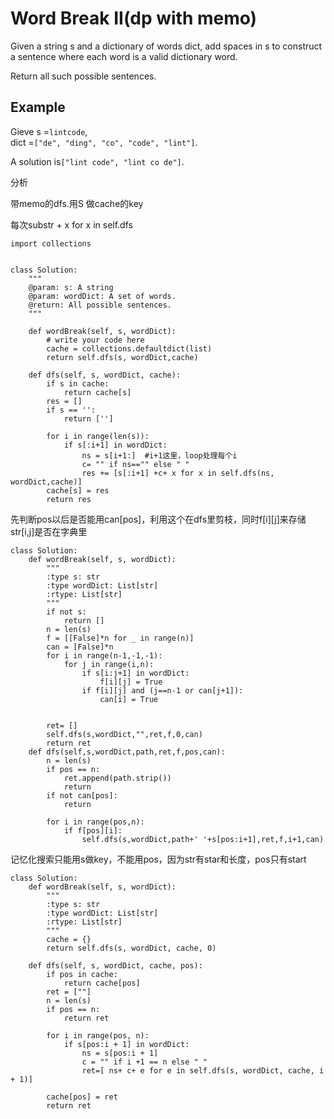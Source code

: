 # Word Break II\(dp with memo\)

Given a string s and a dictionary of words dict, add spaces in s to construct a sentence where each word is a valid dictionary word.

Return all such possible sentences.

## Example

Gieve s =`lintcode`,  
dict =`["de", "ding", "co", "code", "lint"]`.

A solution is`["lint code", "lint co de"]`.

分析

带memo的dfs.用S 做cache的key

每次substr + x for x in self.dfs

```text
import collections


class Solution:
    """
    @param: s: A string
    @param: wordDict: A set of words.
    @return: All possible sentences.
    """

    def wordBreak(self, s, wordDict):
        # write your code here
        cache = collections.defaultdict(list)
        return self.dfs(s, wordDict,cache)

    def dfs(self, s, wordDict, cache):
        if s in cache:
            return cache[s]
        res = []
        if s == '':
            return ['']

        for i in range(len(s)):
            if s[:i+1] in wordDict:
                ns = s[i+1:]  #i+1这里，loop处理每个i
                c= "" if ns=="" else " "
                res += [s[:i+1] +c+ x for x in self.dfs(ns, wordDict,cache)]
        cache[s] = res
        return res
```

先判断pos以后是否能用can\[pos\]，利用这个在dfs里剪枝，同时f\[i\]\[j\]来存储str\[i,j\]是否在字典里

```text
class Solution:
    def wordBreak(self, s, wordDict):
        """
        :type s: str
        :type wordDict: List[str]
        :rtype: List[str]
        """
        if not s:
            return []
        n = len(s)
        f = [[False]*n for _ in range(n)]
        can = [False]*n
        for i in range(n-1,-1,-1):
            for j in range(i,n):
                if s[i:j+1] in wordDict:
                    f[i][j] = True
                if f[i][j] and (j==n-1 or can[j+1]):
                    can[i] = True


        ret= []
        self.dfs(s,wordDict,"",ret,f,0,can)
        return ret
    def dfs(self,s,wordDict,path,ret,f,pos,can):
        n = len(s)
        if pos == n:
            ret.append(path.strip())
            return
        if not can[pos]:
            return

        for i in range(pos,n):
            if f[pos][i]:
                self.dfs(s,wordDict,path+' '+s[pos:i+1],ret,f,i+1,can)
```

记忆化搜索只能用s做key，不能用pos，因为str有star和长度，pos只有start

```text
class Solution:
    def wordBreak(self, s, wordDict):
        """
        :type s: str
        :type wordDict: List[str]
        :rtype: List[str]
        """
        cache = {}
        return self.dfs(s, wordDict, cache, 0)

    def dfs(self, s, wordDict, cache, pos):
        if pos in cache:
            return cache[pos]
        ret = [""]
        n = len(s)
        if pos == n:
            return ret

        for i in range(pos, n):
            if s[pos:i + 1] in wordDict:
                ns = s[pos:i + 1]
                c = "" if i +1 == n else " "
                ret=[ ns+ c+ e for e in self.dfs(s, wordDict, cache, i + 1)]

        cache[pos] = ret
        return ret
```

